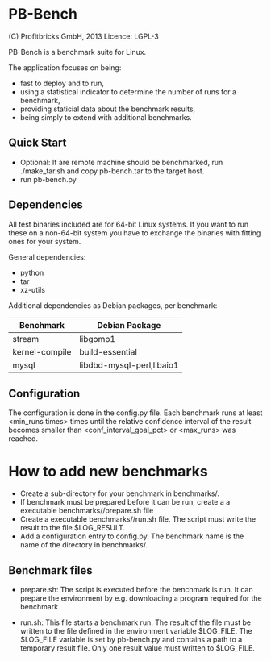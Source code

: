 PB-Bench
========
(C) Profitbricks GmbH, 2013
Licence: LGPL-3

PB-Bench is a benchmark suite for Linux.

The application focuses on being:
* fast to deploy and to run,
* using a statistical indicator to determine the number of runs for a
  benchmark,
* providing staticial data about the benchmark results,
* being simply to extend with additional benchmarks.


Quick Start
-----------
 * Optional: If are remote machine should be benchmarked, run ./make_tar.sh and
	 copy pb-bench.tar to the target host.
 * run pb-bench.py


Dependencies
------------
All test binaries included are for 64-bit Linux systems.
If you want to run these on a non-64-bit system you have to exchange the
binaries with fitting ones for your system.

General dependencies:
* python
* tar
* xz-utils

Additional dependencies as Debian packages, per benchmark:

|Benchmark      |Debian Package             |
|---------------|---------------------------|
|stream         |libgomp1                   |
|kernel-compile |build-essential            |
|mysql          |libdbd-mysql-perl,libaio1  |


Configuration
-------------
The configuration is done in the config.py file.
Each benchmark runs at least <min_runs times> times until the relative
confidence interval of the result becomes smaller than <conf_interval_goal_pct>
or <max_runs> was reached.


How to add new benchmarks
=========================
* Create a sub-directory for your benchmark in benchmarks/.
* If benchmark must be prepared before it can be run, create a a executable
  benchmarks/<NAME>/prepare.sh file
* Create a executable benchmarks/<NAME>/run.sh file. The script must write the
  result to the file $LOG_RESULT.
* Add a configuration entry to config.py. The benchmark name is the name of the
  directory in benchmarks/.


Benchmark files
---------------
* prepare.sh: The script is executed before the benchmark is run. It can prepare
              the environment by e.g. downloading a program required for the
              benchmark

* run.sh: This file starts a benchmark run. The result of the file must be
          written to the file defined in the environment variable $LOG_FILE.
          The $LOG_FILE variable is set by pb-bench.py and contains a path to a
          temporary result file. Only one result value must written to $LOG_FILE.
